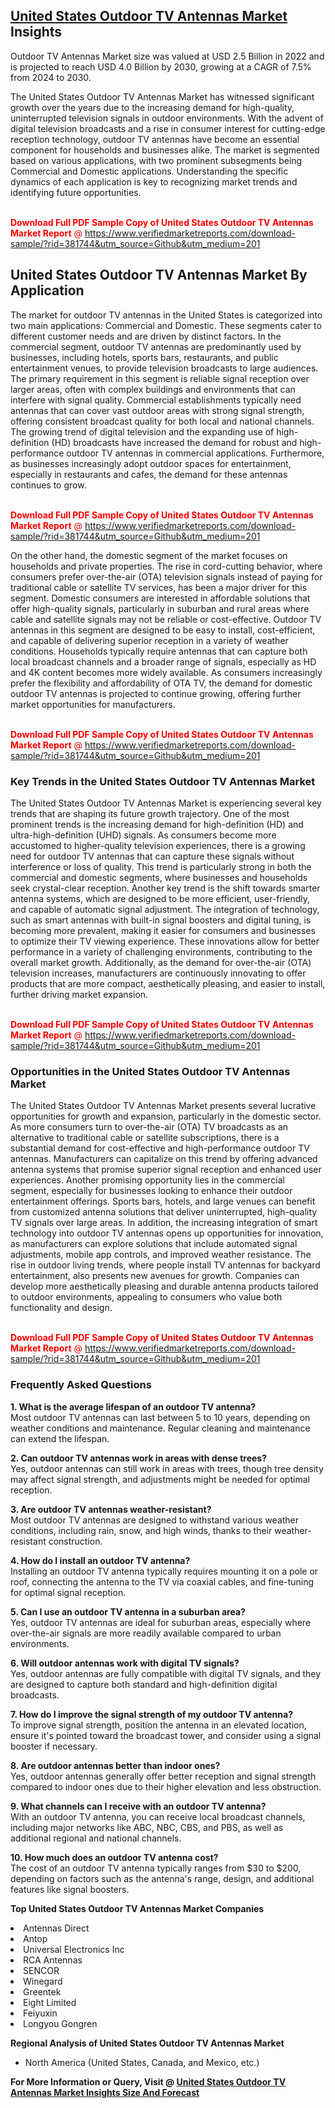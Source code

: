 <h2><a href="https://www.verifiedmarketreports.com/download-sample/?rid=381744&amp;utm_source=Github&amp;utm_medium=201" target="_blank">United States Outdoor TV Antennas Market</a> Insights</h2><p>Outdoor TV Antennas Market size was valued at USD 2.5 Billion in 2022 and is projected to reach USD 4.0 Billion by 2030, growing at a CAGR of 7.5% from 2024 to 2030.</p><p><p>The United States Outdoor TV Antennas Market has witnessed significant growth over the years due to the increasing demand for high-quality, uninterrupted television signals in outdoor environments. With the advent of digital television broadcasts and a rise in consumer interest for cutting-edge reception technology, outdoor TV antennas have become an essential component for households and businesses alike. The market is segmented based on various applications, with two prominent subsegments being Commercial and Domestic applications. Understanding the specific dynamics of each application is key to recognizing market trends and identifying future opportunities. <br><br> <p><span class=""><span style="color: #ff0000;"><strong>Download Full PDF Sample Copy of United States Outdoor TV Antennas Market Report</strong> @ </span><a href="https://www.verifiedmarketreports.com/download-sample/?rid=381744&amp;utm_source=Github&amp;utm_medium=201" target="_blank">https://www.verifiedmarketreports.com/download-sample/?rid=381744&amp;utm_source=Github&amp;utm_medium=201</a></span></p></p><h2>United States Outdoor TV Antennas Market By Application</h2><p>The market for outdoor TV antennas in the United States is categorized into two main applications: Commercial and Domestic. These segments cater to different customer needs and are driven by distinct factors. In the commercial segment, outdoor TV antennas are predominantly used by businesses, including hotels, sports bars, restaurants, and public entertainment venues, to provide television broadcasts to large audiences. The primary requirement in this segment is reliable signal reception over larger areas, often with complex buildings and environments that can interfere with signal quality. Commercial establishments typically need antennas that can cover vast outdoor areas with strong signal strength, offering consistent broadcast quality for both local and national channels. The growing trend of digital television and the expanding use of high-definition (HD) broadcasts have increased the demand for robust and high-performance outdoor TV antennas in commercial applications. Furthermore, as businesses increasingly adopt outdoor spaces for entertainment, especially in restaurants and cafes, the demand for these antennas continues to grow. <br><br> <p><span class=""><span style="color: #ff0000;"><strong>Download Full PDF Sample Copy of United States Outdoor TV Antennas Market Report</strong> @ </span><a href="https://www.verifiedmarketreports.com/download-sample/?rid=381744&amp;utm_source=Github&amp;utm_medium=201" target="_blank">https://www.verifiedmarketreports.com/download-sample/?rid=381744&amp;utm_source=Github&amp;utm_medium=201</a></span></p></p><p>On the other hand, the domestic segment of the market focuses on households and private properties. The rise in cord-cutting behavior, where consumers prefer over-the-air (OTA) television signals instead of paying for traditional cable or satellite TV services, has been a major driver for this segment. Domestic consumers are interested in affordable solutions that offer high-quality signals, particularly in suburban and rural areas where cable and satellite signals may not be reliable or cost-effective. Outdoor TV antennas in this segment are designed to be easy to install, cost-efficient, and capable of delivering superior reception in a variety of weather conditions. Households typically require antennas that can capture both local broadcast channels and a broader range of signals, especially as HD and 4K content becomes more widely available. As consumers increasingly prefer the flexibility and affordability of OTA TV, the demand for domestic outdoor TV antennas is projected to continue growing, offering further market opportunities for manufacturers. <br><br> <p><span class=""><span style="color: #ff0000;"><strong>Download Full PDF Sample Copy of United States Outdoor TV Antennas Market Report</strong> @ </span><a href="https://www.verifiedmarketreports.com/download-sample/?rid=381744&amp;utm_source=Github&amp;utm_medium=201" target="_blank">https://www.verifiedmarketreports.com/download-sample/?rid=381744&amp;utm_source=Github&amp;utm_medium=201</a></span></p></p><h3>Key Trends in the United States Outdoor TV Antennas Market</h3><p>The United States Outdoor TV Antennas Market is experiencing several key trends that are shaping its future growth trajectory. One of the most prominent trends is the increasing demand for high-definition (HD) and ultra-high-definition (UHD) signals. As consumers become more accustomed to higher-quality television experiences, there is a growing need for outdoor TV antennas that can capture these signals without interference or loss of quality. This trend is particularly strong in both the commercial and domestic segments, where businesses and households seek crystal-clear reception. Another key trend is the shift towards smarter antenna systems, which are designed to be more efficient, user-friendly, and capable of automatic signal adjustment. The integration of technology, such as smart antennas with built-in signal boosters and digital tuning, is becoming more prevalent, making it easier for consumers and businesses to optimize their TV viewing experience. These innovations allow for better performance in a variety of challenging environments, contributing to the overall market growth. Additionally, as the demand for over-the-air (OTA) television increases, manufacturers are continuously innovating to offer products that are more compact, aesthetically pleasing, and easier to install, further driving market expansion. <br><br> <p><span class=""><span style="color: #ff0000;"><strong>Download Full PDF Sample Copy of United States Outdoor TV Antennas Market Report</strong> @ </span><a href="https://www.verifiedmarketreports.com/download-sample/?rid=381744&amp;utm_source=Github&amp;utm_medium=201" target="_blank">https://www.verifiedmarketreports.com/download-sample/?rid=381744&amp;utm_source=Github&amp;utm_medium=201</a></span></p></p><h3>Opportunities in the United States Outdoor TV Antennas Market</h3><p>The United States Outdoor TV Antennas Market presents several lucrative opportunities for growth and expansion, particularly in the domestic sector. As more consumers turn to over-the-air (OTA) TV broadcasts as an alternative to traditional cable or satellite subscriptions, there is a substantial demand for cost-effective and high-performance outdoor TV antennas. Manufacturers can capitalize on this trend by offering advanced antenna systems that promise superior signal reception and enhanced user experiences. Another promising opportunity lies in the commercial segment, especially for businesses looking to enhance their outdoor entertainment offerings. Sports bars, hotels, and large venues can benefit from customized antenna solutions that deliver uninterrupted, high-quality TV signals over large areas. In addition, the increasing integration of smart technology into outdoor TV antennas opens up opportunities for innovation, as manufacturers can explore solutions that include automated signal adjustments, mobile app controls, and improved weather resistance. The rise in outdoor living trends, where people install TV antennas for backyard entertainment, also presents new avenues for growth. Companies can develop more aesthetically pleasing and durable antenna products tailored to outdoor environments, appealing to consumers who value both functionality and design. <br><br> <p><span class=""><span style="color: #ff0000;"><strong>Download Full PDF Sample Copy of United States Outdoor TV Antennas Market Report</strong> @ </span><a href="https://www.verifiedmarketreports.com/download-sample/?rid=381744&amp;utm_source=Github&amp;utm_medium=201" target="_blank">https://www.verifiedmarketreports.com/download-sample/?rid=381744&amp;utm_source=Github&amp;utm_medium=201</a></span></p></p><h3>Frequently Asked Questions</h3><p><b>1. What is the average lifespan of an outdoor TV antenna?</b><br> Most outdoor TV antennas can last between 5 to 10 years, depending on weather conditions and maintenance. Regular cleaning and maintenance can extend the lifespan.</p><p><b>2. Can outdoor TV antennas work in areas with dense trees?</b><br> Yes, outdoor antennas can still work in areas with trees, though tree density may affect signal strength, and adjustments might be needed for optimal reception.</p><p><b>3. Are outdoor TV antennas weather-resistant?</b><br> Most outdoor TV antennas are designed to withstand various weather conditions, including rain, snow, and high winds, thanks to their weather-resistant construction.</p><p><b>4. How do I install an outdoor TV antenna?</b><br> Installing an outdoor TV antenna typically requires mounting it on a pole or roof, connecting the antenna to the TV via coaxial cables, and fine-tuning for optimal signal reception.</p><p><b>5. Can I use an outdoor TV antenna in a suburban area?</b><br> Yes, outdoor TV antennas are ideal for suburban areas, especially where over-the-air signals are more readily available compared to urban environments.</p><p><b>6. Will outdoor antennas work with digital TV signals?</b><br> Yes, outdoor antennas are fully compatible with digital TV signals, and they are designed to capture both standard and high-definition digital broadcasts.</p><p><b>7. How do I improve the signal strength of my outdoor TV antenna?</b><br> To improve signal strength, position the antenna in an elevated location, ensure it's pointed toward the broadcast tower, and consider using a signal booster if necessary.</p><p><b>8. Are outdoor antennas better than indoor ones?</b><br> Yes, outdoor antennas generally offer better reception and signal strength compared to indoor ones due to their higher elevation and less obstruction.</p><p><b>9. What channels can I receive with an outdoor TV antenna?</b><br> With an outdoor TV antenna, you can receive local broadcast channels, including major networks like ABC, NBC, CBS, and PBS, as well as additional regional and national channels.</p><p><b>10. How much does an outdoor TV antenna cost?</b><br> The cost of an outdoor TV antenna typically ranges from $30 to $200, depending on factors such as the antenna's range, design, and additional features like signal boosters.</p></p><p><strong>Top United States Outdoor TV Antennas Market Companies</strong></p><div data-test-id=""><p><li>Antennas Direct</li><li> Antop</li><li> Universal Electronics Inc</li><li> RCA Antennas</li><li> SENCOR</li><li> Winegard</li><li> Greentek</li><li> Eight Limited</li><li> Feiyuxin</li><li> Longyou Gongren</li></p><div><strong>Regional Analysis of&nbsp;United States Outdoor TV Antennas Market</strong></div><ul><li dir="ltr"><p dir="ltr">North America&nbsp;(United States, Canada, and Mexico, etc.)</p></li></ul><p><strong>For More Information or Query, Visit @&nbsp;</strong><strong><a href="https://www.verifiedmarketreports.com/product/outdoor-tv-antennas-market/?utm_source=Github&amp;utm_medium=201" target="_blank">United States Outdoor TV Antennas Market Insights Size And Forecast</a></strong></p></div>
